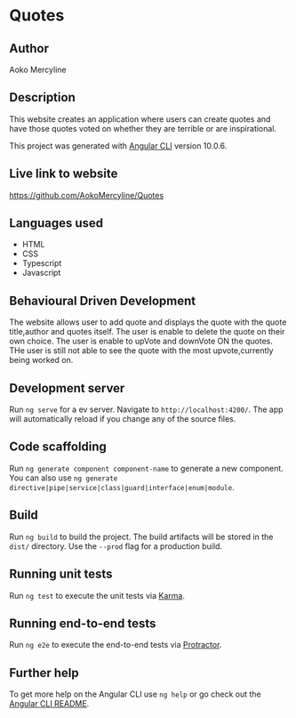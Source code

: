 # Quotes

## Author

Aoko Mercyline

## Description

 This website creates an application where users can create quotes and have those quotes voted on whether they are terrible or are inspirational. 

This project was generated with [Angular CLI](https://github.com/angular/angular-cli) version 10.0.6.

 ## Live link to website
https://github.com/AokoMercyline/Quotes

 ## Languages used

 * HTML
 * CSS
 * Typescript
 * Javascript

 ## Behavioural Driven Development

 The website allows user to add quote and displays the quote with the quote title,author and quotes itself.
 The user is enable to delete the quote on their own choice.
 The user is enable to upVote and downVote ON the quotes.
 THe user is still not able to see the quote with the most upvote,currently being worked on.

 
## Development server

Run `ng serve` for a ev server. Navigate to `http://localhost:4200/`. The app will automatically reload if you change any of the source files.

## Code scaffolding

Run `ng generate component component-name` to generate a new component. You can also use `ng generate directive|pipe|service|class|guard|interface|enum|module`.

## Build

Run `ng build` to build the project. The build artifacts will be stored in the `dist/` directory. Use the `--prod` flag for a production build.

## Running unit tests

Run `ng test` to execute the unit tests via [Karma](https://karma-runner.github.io).

## Running end-to-end tests

Run `ng e2e` to execute the end-to-end tests via [Protractor](http://www.protractortest.org/).

## Further help

To get more help on the Angular CLI use `ng help` or go check out the [Angular CLI README](https://github.com/angular/angular-cli/blob/master/README.md).
